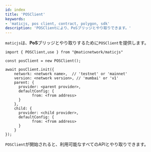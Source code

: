```yaml
---
id: index
title: 'POSClient'
keywords:
- 'maticjs, pos client, contract, polygon, sdk'
description: 'POSClientにより、PoSブリッジとやり取りできます。'
---
```


`maticjs`は、**PoS**ブリッジとやり取りするために`POSClient`を提供します。

```
import { POSClient,use } from "@maticnetwork/maticjs"

const posClient = new POSClient();

await posClient.init({
    network: <network name>,  // 'testnet' or 'mainnet'
    version: <network version>, // 'mumbai' or 'v1'
    parent: {
      provider: <parent provider>,
      defaultConfig: {
            from: <from address>
      }
    },
    child: {
      provider: <child provider>,
      defaultConfig: {
            from: <from address>
      }
    }
});

```

`POSClient`が開始されると、利用可能なすべてのAPIとやり取りできます。
